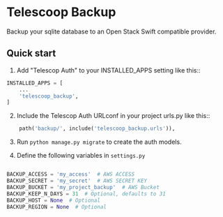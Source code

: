 # Telescoop Backup

Backup your sqlite database to an Open Stack Swift compatible provider.

## Quick start

1. Add "Telescop Auth" to your INSTALLED_APPS setting like this::
```python
INSTALLED_APPS = [
    ...
    'telescoop_backup',
]
```

2. Include the Telescop Auth URLconf in your project urls.py like this::

```python
    path('backup/', include('telescoop_backup.urls')),
```
    
3. Run ``python manage.py migrate`` to create the auth models.

4. Define the following variables in `settings.py`

```python

BACKUP_ACCESS = 'my_access'  # AWS ACCESS
BACKUP_SECRET = 'my_secret'  # AWS SECRET KEY
BACKUP_BUCKET = 'my_project_backup'  # AWS Bucket
BACKUP_KEEP_N_DAYS = 31  # Optional, defaults to 31
BACKUP_HOST = None  # Optional
BACKUP_REGION = None  # Optional
```
